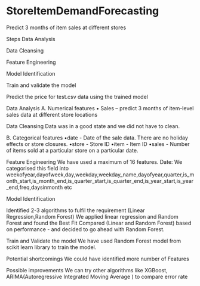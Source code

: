 

# StoreItemDemandForecasting
Predict 3 months of item sales at different stores

Steps
Data Analysis

Data Cleansing

Feature Engineering

Model Identification

Train and validate the model

Predict the price for test.csv data using the trained model


Data Analysis
A.	Numerical features
•	Sales – predict 3 months of item-level sales data at different store locations 

Data Cleansing
Data was in a good state and we did not have to clean.

B.	Categorical features
•date - Date of the sale data. There are no holiday effects or store closures.
•store - Store ID
•item - Item ID
•sales - Number of items sold at a particular store on a particular date.

Feature Engineering
We have used a maximum of 16 features.
Date: We categorised  this field into weekofyear,dayofweek,day,weekday,weekday_name,dayofyear,quarter,is_month_start,is_month_end,is_quarter_start,is_quarter_end,is_year_start,is_year_end,freq,daysinmonth etc 

Model Identification

Identified 2-3 algorithms to fulfil the requirement (Linear Regression,Random Forest)
We applied linear regression and Random Forest and found the Best Fit 
Compared (Linear and Random Forest) based on performance - and decided to go ahead with Random Forest.

Train and Validate the model
We have used Random Forest model from scikit learn library to train the model.

Potential shortcomings
We could have identified more number of Features

Possible improvements
We can try other algorithms like XGBoost, ARIMA(Autoregressive Integrated Moving Average ) to compare error rate
